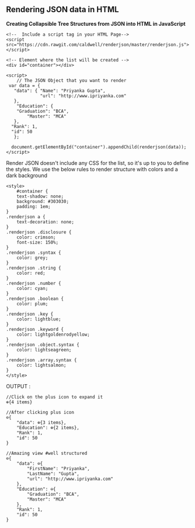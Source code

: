 ## Rendering JSON data in HTML

**Creating Collapsible Tree Structures from JSON into HTML in JavaScript**
```
<!--  Include a script tag in your HTML Page-->
<script 
src="https://cdn.rawgit.com/caldwell/renderjson/master/renderjson.js"></script>

<!-- Element where the list will be created -->
<div id="container"></div>

<script>
    // The JSON Object that you want to render
 var data = {
   "data": { "Name": "Priyanka Gupta",
             "url": "http://www.ipriyanka.com"
   },
    "Education": {
  	"Graduation": "BCA",
    	"Master": "MCA"
   },
  "Rank": 1,
  "id": 50
   };

  document.getElementById("container").appendChild(renderjson(data));
</script>
```
 Render JSON doesn't include any CSS for the list, so it's up to you to define the styles. We use the below rules to render structure with colors and a dark background 

```
<style>
	#container {
	text-shadow: none;
	background: #303030;
	padding: 1em;
}
.renderjson a {
	text-decoration: none;
}
.renderjson .disclosure {
	color: crimson;
	font-size: 150%;
}
.renderjson .syntax {
	color: grey;
}
.renderjson .string {
	color: red;
}
.renderjson .number {
	color: cyan;
}
.renderjson .boolean {
	color: plum;
}
.renderjson .key {
	color: lightblue;
}
.renderjson .keyword {
	color: lightgoldenrodyellow;
}
.renderjson .object.syntax {
	color: lightseagreen;
}
.renderjson .array.syntax {
	color: lightsalmon;
}
</style>
``` 



OUTPUT :

```
//Click on the plus icon to expand it
⊕{4 items}
```
``` 
//After clicking plus icon
⊖{
    "data": ⊕{3 items},
    "Education": ⊕{2 items},
    "Rank": 1,
    "id": 50
}
``` 

```
//Amazing view #well structured 
⊖{
    "data": ⊖{
        "FirstName": "Priyanka",
        "LastName": "Gupta",
        "url": "http://www.ipriyanka.com"
    },
    "Education": ⊖{
        "Graduation": "BCA",
        "Master": "MCA"
    },
    "Rank": 1,
    "id": 50
}
``` 


